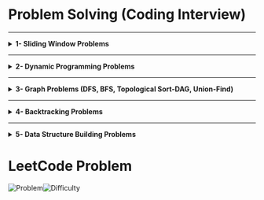 # Problem Solving (Coding Interview)

---

<details>
<summary><strong>1- Sliding Window Problems</strong></summary>

Sliding window problems involve solving problems by maintaining a "window" of elements within the input (like an array or string) and sliding it over the input to find the solution efficiently.
<p align="center">
  <img src="https://github.com/user-attachments/assets/cef5d7a2-c682-49ee-84b0-4902f45625ba" alt="Sliding Window - Copy" style="width: 60%;">
</p>



### 1.1- Fixed Length Window Problems
Content here.

### 1.2- Minimum Length Window Problems
Content here.

### 1.3- Maximum Length Window Problems
Content here.

</details>


---

<details>
<summary><strong>2- Dynamic Programming Problems</strong></summary>

Dynamic Programming (DP) is a powerful optimization technique used to solve problems by breaking them into smaller overlapping subproblems, storing intermediate results, and reusing them to solve the larger problem efficiently.

### Subcategories of Dynamic Programming Problems:

#### 2.1- Knapsack-Type Problems
Knapsack problems involve selecting items or subsets to optimize a given objective while satisfying certain constraints.

- **2.1.1- 0/1 Knapsack Problems (Subset Selection)**
  In these problems, each item can be included at most once, and the goal is to find a subset of items that satisfies a condition.
  
  Examples:
  - Subset Sum
  - Partition Equal Subset Sum

- **2.1.2- Unbounded Knapsack Problems (0-k Items per Element)**
  Items can be selected multiple times, and the task is to determine the number of times each item is required to satisfy a condition.

  Examples:
  - Coin Change Problem
  - Rod Cutting Problem

#### 2.2- Range-Based Problems
These problems focus on solving tasks based on ranges of elements, often using intervals or windows.

- **2.2.1- Consecutive Ranges**
  Tasks involve checking or optimizing values over consecutive ranges.
  - **Leetcode 139: Word Break Problem** (Medium): Determine if a string can be segmented into valid words from a dictionary.

- **2.2.2- Nested Ranges**
  Problems where ranges overlap or are nested within other ranges.

- **2.2.3- In-Out Ranges**
  These involve solving problems where information flows inward and outward from a range or point.
  - **Leetcode: Longest Palindromic Substring** (Medium): Find the longest palindrome in a given string.

- **2.2.4- Out-In Ranges**
  Problems where information propagates outward first and then inward.
  - **Leetcode: Minimum Number of Operations to Make a Palindrome** (Hard): Compute the minimum changes needed to transform a string into a palindrome.

</details>

---

<details>
<summary><strong>3- Graph Problems (DFS, BFS, Topological Sort-DAG, Union-Find)</strong></summary>

Graph problems involve understanding and solving tasks that can be represented as a network of nodes and edges.

## Algorithms Used in Graph Problems
1. **Depth-First Search (DFS)**: Explores as far as possible along each branch before backtracking. [Explanation Video Link Placeholder]
2. **Breadth-First Search (BFS)**: Explores all neighbors of a node level by level. [Explanation Video Link Placeholder]
3. **Topological Sort (Directed Acyclic Graph - DAG)**: Linear ordering of vertices such that for every directed edge `u -> v`, `u` comes before `v`. [Explanation Video Link Placeholder]
4. **Union-Find (Disjoint Set Union)**: Efficiently tracks connected components and detects cycles in undirected graphs. [Explanation Video Link Placeholder]

### 3.1- Connected Nodes (Pointers) Problems
In these problems, the nodes are connected using explicit pointers. The goal is to explore and clone, connect, or find relationships between the nodes.
- **Leetcode: 133. Clone Graph**: (Medium)

### 3.2- Grid Problems
These problems involve grids, where each cell can be treated as a graph node connected to its neighbors.

#### 3.2.1- DFS Grid Problems

| Problem | Description |
| :---: | :--- |
| ![NewMicrosoftPowerPointPresentation-ezgif com-crop (1)](https://github.com/user-attachments/assets/11e69e75-f83b-4fa7-9e59-0cff860c1702) | In this lesson you will learn how to solve grid version of graph problems that require DFS traversal. Examples solved are as follow <br> ![Problem](https://img.shields.io/badge/733.%20Flood%20Fill-blue?style=flat-square)![Difficulty](https://img.shields.io/badge/Easy-green?style=flat-square) <br> ![Problem](https://img.shields.io/badge/200.%20Number%20of%20Islands-blue?style=flat-square)![Difficulty](https://img.shields.io/badge/Medium-orange?style=flat-square) <br>   ![Problem](https://img.shields.io/badge/130.%20Surrounded%20Regions-blue?style=flat-square)![Difficulty](https://img.shields.io/badge/Medium-orange?style=flat-square)  <br>  ![Problem](https://img.shields.io/badge/1020.%20Number%20of%20Enclaves-blue?style=flat-square)![Difficulty](https://img.shields.io/badge/Medium-orange?style=flat-square) <br> ![Problem](https://img.shields.io/badge/1905.%20Count%20Sub%20Islands-blue?style=flat-square)![Difficulty](https://img.shields.io/badge/Medium-orange?style=flat-square) <br> ![Problem](https://img.shields.io/badge/490.%20The%20Maze-blue?style=flat-square)![Difficulty](https://img.shields.io/badge/Medium-orange?style=flat-square)   <br> ![Problem](https://img.shields.io/badge/827.%20Making%20A%20Large%20Island-blue?style=flat-square)![Difficulty](https://img.shields.io/badge/Hard-red?style=flat-square)  <br>   ![Problem](https://img.shields.io/badge/417.%20Pacific%20Atlantic%20Water%20Flow-blue?style=flat-square)![Difficulty](https://img.shields.io/badge/Medium-orange?style=flat-square)   |





#### 3.2.1- Grid Problems



- **Leetcode: 79. Word Search**: (Medium)
- **Leetcode: 200. Number of Islands**:  (Medium)

#### 3.2.2- Grid Problems (Simultaneous Start)
- **Leetcode: 286. Walls and Gates**: (Medium)
- **Leetcode: 994. Rotting Oranges**:  (Medium)

#### 3.3- Word Problems (Need to Construct Graph from the Problem Statement)
These problems require constructing a graph from the given data before applying algorithms.

##### Word Problems - BFS
- **Leetcode: 127. Word Ladder**: (Hard)
- 
##### Word Problems - Topological Sort (DAG)
These problems typically involve tasks that depend on one another, making topological sorting essential.
- **Leetcode: 207. Course Schedule**: (Medium)  
- **Leetcode: 269. Alien Dictionary**: (Hard)

</details>



---


<details>
<summary><strong>4- Backtracking Problems</strong></summary>

Backtracking is a general algorithmic technique used for solving problems recursively by building a solution incrementally and removing those that fail to satisfy the constraints.

## Key Concepts of Backtracking:
1. **Recursive Exploration**: Try all possible options recursively.
2. **Pruning (Early Termination)**: Stop exploring paths that violate constraints.
3. **Backtrack (Undo Step)**: Remove the last choice and explore other possibilities.

---

### 4.1- Permutation and Combination Problems
| Problem | Description |
| :---: | :--- |
| ![Backtracking-Copy-ezgif com-crop](https://github.com/user-attachments/assets/619190b2-8f04-45b1-9f7b-1b768215ac02) | In this lesson you will learn how to solve problems that involve generating all possible arrangements (permutations) or selections (combinations) of given elements. <br>  ![Problem](https://img.shields.io/badge/78.%20Subsets-blue?style=flat-square)![Difficulty](https://img.shields.io/badge/Medium-orange?style=flat-square)  <br> ![Problem](https://img.shields.io/badge/90.%20Subsets%20II-blue?style=flat-square)![Difficulty](https://img.shields.io/badge/Medium-orange?style=flat-square)  <br> ![Problem](https://img.shields.io/badge/77.%20Combinations-blue?style=flat-square)![Difficulty](https://img.shields.io/badge/Medium-orange?style=flat-square)  <br> ![Problem](https://img.shields.io/badge/39.%20Combination%20Sum-blue?style=flat-square)![Difficulty](https://img.shields.io/badge/Medium-orange?style=flat-square)  <br> ![Problem](https://img.shields.io/badge/40.%20Combination%20Sum%20II-blue?style=flat-square)![Difficulty](https://img.shields.io/badge/Medium-orange?style=flat-square)  <br> ![Problem](https://img.shields.io/badge/46.%20Permutations-blue?style=flat-square)![Difficulty](https://img.shields.io/badge/Medium-orange?style=flat-square)  <br> ![Problem](https://img.shields.io/badge/47.%20Permutations%20II-blue?style=flat-square)![Difficulty](https://img.shields.io/badge/Medium-orange?style=flat-square)  <br> |

---

### 4.2- Constraint Satisfaction Problems
These problems require finding solutions while satisfying certain constraints.

- **Leetcode 51: N-Queens** (Hard) - Place N queens on an NxN chessboard without attacking each other.
- **Leetcode 37: Sudoku Solver** (Hard) - Fill a 9x9 Sudoku grid following game rules.
- **Leetcode 526: Beautiful Arrangement** (Medium) - Count arrangements where numbers satisfy divisibility constraints.

---

### 4.3- Path Finding in Grids (Backtracking on Matrices)
| Problem | Description |
| :---: | :--- |
|  ![Backtracking-grid-ezgif com-crop](https://github.com/user-attachments/assets/f6c24eb7-614b-4005-a98d-2c8d91b84dc2) | In this lesson you will learn how to solve problems that involve exploring grids while following movement constraints. <br>    <br> |


- **Leetcode 79: Word Search** (Medium) - Search for words in a 2D board.
- **Leetcode 130: Surrounded Regions** (Medium) - Capture surrounded regions in a grid.
- **Leetcode 212: Word Search II** (Hard) - Find multiple words in a 2D board.

---

### 4.4- Expression and Partitioning Problems
These involve forming valid expressions or dividing elements into valid groups.

- **Leetcode 282: Expression Add Operators** (Hard) - Insert operators to get a target value.
- **Leetcode 131: Palindrome Partitioning** (Medium) - Partition a string into palindromes.
- **Leetcode 698: Partition to K Equal Sum Subsets** (Medium) - Divide an array into k subsets with equal sums.

</details>


---


<details>
<summary><strong>5- Data Structure Building Problems</strong></summary>

This category of problems requires designing and implementing new data structures to meet specific requirements. These problems often involve combining or modifying basic data structures such as arrays, hash maps, linked lists, heaps, or queues to achieve the desired functionality.

### Characteristics of Data Structure Building Problems:
- Require a clear understanding of the underlying data structures.
- Focus on combining multiple data structures to optimize performance (e.g., O(1) operations for specific tasks).
- Test problem-solving and design skills to handle edge cases and constraints effectively.

### Example Problems:
- **Leetcode 146: LRU Cache** (Medium):  
</details>

# LeetCode Problem

![Problem](https://img.shields.io/badge/1020.%20Number%20of%20Enclaves-blue?style=flat-square)![Difficulty](https://img.shields.io/badge/Medium-orange?style=flat-square)
